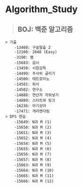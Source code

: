 # Algorithm_Study
> ## BOJ: 백준 알고리즘
    > 기출
        -13460: 구슬탈출 2
        -12100: 2048 (Easy)
        -3190: 뱀
        -15683: 감시
        -13458: 시험감독
        -14499: 주사위 굴리기
        -14500: 테트로미노
        -14501: 퇴사
        -14502: 연구소
        -14888: 연산자 끼워넣기
        -14889: 스타트와 링크
        -16236: 아기상어
        -17471: 게리멘더링
    > DFS 연습
        -15649: N과 M (1)
        -15650: N과 M (2)
        -15651: N과 M (3)
        -15652: N과 M (4)
        -15654: N과 M (5)
        -15655: N과 M (6)
        -15656: N과 M (7)
        -15657: N과 M (8)
        -15663: N과 M (9)
        -15664: N과 M (10)
        -15665: N과 M (11)
        -15666: N과 M (12)
